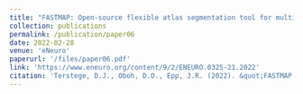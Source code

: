 ```yaml
---
title: "FASTMAP: Open-source flexible atlas segmentation tool for multi-area processing of biological images."
collection: publications
permalink: /publication/paper06
date: 2022-02-28
venue: 'eNeuro'
paperurl: '/files/paper06.pdf'
link: 'https://www.eneuro.org/content/9/2/ENEURO.0325-21.2022'
citation: 'Terstege, D.J., Oboh, D.O., Epp, J.R. (2022). &quot;FASTMAP: Open-source flexible atlas segmentation tool for multi-area processing of biological images. &quot; <i>eNeuro</i>. 9(2).'
---
```

